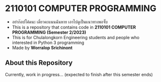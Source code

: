# 2110101 COMPUTER PROGRAMMING
- อย่าก๊อปโค้ดนะ เดี๋ยวคะแนนฉันหาย เอาไปดูเป็นแนวทางพอจั๊บ
- This is a repository that contains code in **2110101 COMPUTER PROGRAMMING (Semester 2/2023)**
- This is for Chulalongkorn Engineering students and people who interested in Python 3 programming
- Made by **Worralop Srichinont**

## About this Repository
Currently, work in progress... (expected to finish after this semester ends)
